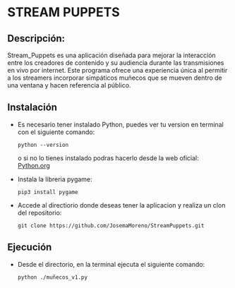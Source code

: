 # STREAM PUPPETS
## Descripción:
Stream_Puppets es una aplicación diseñada para mejorar la interacción entre los creadores de contenido y su audiencia durante las transmisiones en vivo por internet. 
Este programa ofrece una experiencia única al permitir a los streamers incorporar simpáticos muñecos que se mueven dentro de una ventana y hacen referencia al público.

## Instalación
* Es necesario tener instalado Python, puedes ver tu version en terminal con el siguiente comando:
  ```shell
  python --version
  ```
  o si no lo tienes instalado podras hacerlo desde la web oficial:
  [Python.org](https://www.python.org/)
  
* Instala la libreria pygame:
  ```shell
  pip3 install pygame
  ```
* Accede al directiorio donde deseas tener la aplicacion y realiza un clon del repositorio:
  ```shell
  git clone https://github.com/JosemaMoreno/StreamPuppets.git
  ```

## Ejecución
* Desde el directorio, en la terminal ejecuta el siguiente comando:
  ```shell
  python ./muñecos_v1.py
  ```
